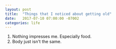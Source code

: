 ```yaml
---
layout: post
title:  "Things that I noticed about getting old"
date:   2017-07-10 07:00:00 -07002
categories: life
---
```


1. Nothing impresses me. Especially food. 
2. Body just isn't the same. 

